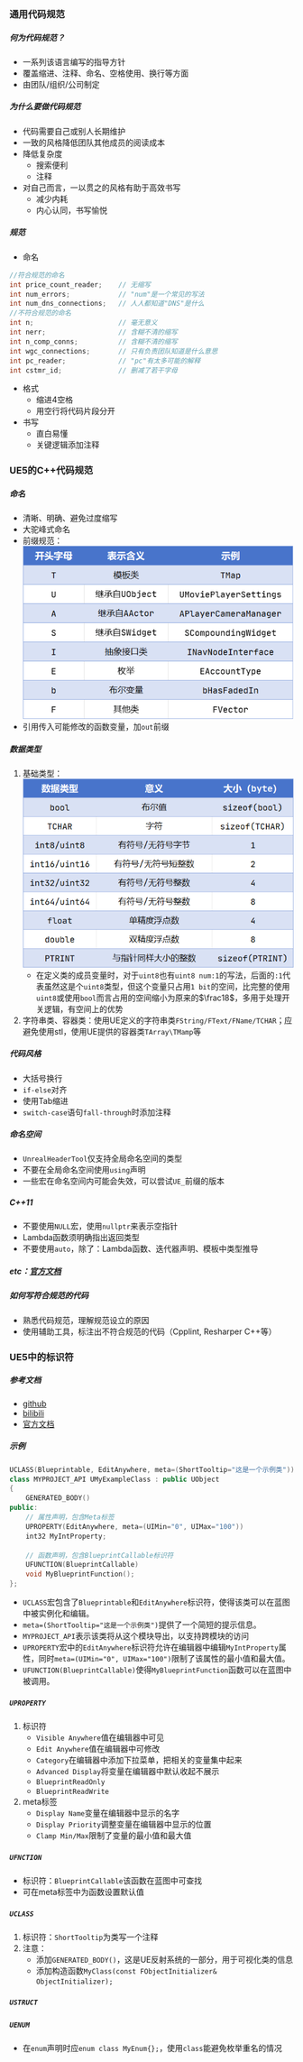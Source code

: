 ### 通用代码规范
##### 何为代码规范？
- 一系列该语言编写的指导方针
- 覆盖缩进、注释、命名、空格使用、换行等方面
- 由团队/组织/公司制定
##### 为什么要做代码规范
- 代码需要自己或别人长期维护
- 一致的风格降低团队其他成员的阅读成本
- 降低复杂度
	- 搜索便利
	- 注释
- 对自己而言，一以贯之的风格有助于高效书写
	- 减少内耗
	- 内心认同，书写愉悦
##### 规范
- 命名
```C++
//符合规范的命名
int price_count_reader;    // 无缩写
int num_errors;            // "num"是一个常见的写法
int num_dns_connections;   // 人人都知道"DNS"是什么
//不符合规范的命名
int n;                     // 毫无意义
int nerr;                  // 含糊不清的缩写
int n_comp_conns;          // 含糊不清的缩写
int wgc_connections;       // 只有负责团队知道是什么意思
int pc_reader;             // "pc"有太多可能的解释
int cstmr_id;              // 删减了若干字母
```
- 格式
	- 缩进4空格
	- 用空行将代码片段分开
- 书写
	- 直白易懂
	- 关键逻辑添加注释
### UE5的C++代码规范
##### 命名
- 清晰、明确、避免过度缩写
- 大驼峰式命名
- 前缀规范：![UE命名前缀规范.jpg](./Pictures/UE命名前缀规范.jpg)
- 引用传入可能修改的函数变量，加`out`前缀
##### 数据类型
1. 基础类型：![UE基础数据类型.jpg](./Pictures/UE基础数据类型.jpg)
	- 在定义类的成员变量时，对于`uint8`也有`uint8 num:1`的写法，后面的`:1`代表虽然这是个`uint8`类型，但这个变量只占用`1 bit`的空间，比完整的使用`uint8`或使用`bool`而言占用的空间缩小为原来的$\frac18$，多用于处理开关逻辑，有空间上的优势
2. 字符串类、容器类：使用UE定义的字符串类`FString/FText/FName/TCHAR`；应避免使用stl，使用UE提供的容器类`TArray\TMamp`等
##### 代码风格
- 大括号换行
- `if-else`对齐
- 使用Tab缩进
- `switch-case`语句`fall-through`时添加注释
##### 命名空间
- `UnrealHeaderTool`仅支持全局命名空间的类型
- 不要在全局命名空间使用`using`声明
- 一些宏在命名空间内可能会失效，可以尝试`UE_`前缀的版本
##### C++11
- 不要使用`NULL`宏，使用`nullptr`来表示空指针
- Lambda函数须明确指出返回类型
- 不要使用`auto`，除了：Lambda函数、迭代器声明、模板中类型推导
##### etc：[官方文档](https://dev.epicgames.com/documentation/zh-cn/unreal-engine/epic-cplusplus-coding-standard-for-unreal-engine)
##### 如何写符合规范的代码
- 熟悉代码规范，理解规范设立的原因
- 使用辅助工具，标注出不符合规范的代码（Cpplint, Resharper C++等）
### UE5中的标识符
##### 参考文档
- [github](https://github.com/fjz13/UnrealSpecifiers)
- [bilibili](https://www.bilibili.com/video/BV1152LYrECW/)
- [官方文档](https://dev.epicgames.com/documentation/zh-cn/unreal-engine/metadata-specifiers-in-unreal-engine)
##### 示例
```C++
UCLASS(Blueprintable, EditAnywhere, meta=(ShortTooltip="这是一个示例类")) 
class MYPROJECT_API UMyExampleClass : public UObject 
{ 
	GENERATED_BODY() 
public: 
	// 属性声明，包含Meta标签 
	UPROPERTY(EditAnywhere, meta=(UIMin="0", UIMax="100")) 
	int32 MyIntProperty; 
	
	// 函数声明，包含BlueprintCallable标识符 
	UFUNCTION(BlueprintCallable) 
	void MyBlueprintFunction(); 
};
```
- `UCLASS`宏包含了`Blueprintable`和`EditAnywhere`标识符，使得该类可以在蓝图中被实例化和编辑。
- `meta=(ShortTooltip="这是一个示例类")`提供了一个简短的提示信息。
- `MYPROJECT_API`表示该类将从这个模块导出，以支持跨模块的访问
- `UPROPERTY`宏中的`EditAnywhere`标识符允许在编辑器中编辑`MyIntProperty`属性，同时`meta=(UIMin="0", UIMax="100")`限制了该属性的最小值和最大值。
- `UFUNCTION(BlueprintCallable)`使得`MyBlueprintFunction`函数可以在蓝图中被调用。
##### `UPROPERTY`
1. 标识符
	- `Visible Anywhere`值在编辑器中可见
	- `Edit Anywhere`值在编辑器中可修改
	- `Category`在编辑器中添加下拉菜单，把相关的变量集中起来
	- `Advanced Display`将变量在编辑器中默认收起不展示
	- `BlueprintReadOnly`
	- `BlueprintReadWrite`
1. meta标签
	- `Display Name`变量在编辑器中显示的名字
	- `Display Priority`调整变量在编辑器中显示的位置
	- `Clamp Min/Max`限制了变量的最小值和最大值
##### `UFNCTION`
- 标识符：`BlueprintCallable`该函数在蓝图中可查找
- 可在meta标签中为函数设置默认值
##### `UCLASS`
1. 标识符：`ShortTooltip`为类写一个注释
2. 注意：
	- 添加`GENERATED_BODY()`，这是UE反射系统的一部分，用于可视化类的信息
	- 添加构造函数`MyClass(const FObjectInitializer& ObjectInitializer);`
##### `USTRUCT`
##### `UENUM`
- 在`enum`声明时应`enum class MyEnum{};`，使用`class`能避免枚举重名的情况